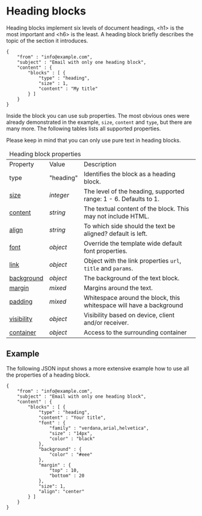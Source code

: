 # Heading blocks

Heading blocks implement six levels of document headings, &lt;h1&gt; is the most
important and &lt;h6&gt; is the least. A heading block briefly describes the topic
of the section it introduces.

    {
        "from" : "info@example.com",
        "subject" : "Email with only one heading block",
        "content" : {
            "blocks" : [ {
                "type" : "heading",
                "size" : 1,
                "content" : "My title"
            } ]
        }
    }

Inside the block you can use sub properties. The most obvious ones were
already demonstrated in the example, `size`, `content` and `type`, but there are
many more. The following tables lists all supported properties.

Please keep in mind that you can only use pure text in heading blocks.

<table class="info">
    <thead>
        <tr>
            <td colspan="3">Heading block properties</td>
        </tr>
    </thead>
    <tbody>
        <tr class="thead">
            <td>Property</td>
            <td>Value</td>
            <td>Description</td>
        </tr>
        <tr>
            <td>type</td>
            <td>"heading"</td>
            <td>Identifies the block as a heading block.</td>
        </tr>
        <tr>
            <td><a href="/support/json/property-link">size</a></td>
            <td><em>integer</em></td>
            <td>The level of the heading, supported range: 1 - 6. Defaults to 1.</td>
        </tr>
        <tr>
            <td><a href="/support/json/property-text-content">content</a></td>
            <td><em>string</em></td>
            <td>The textual content of the block. This may not include HTML.</td>
        </tr>
        <tr>
            <td><a href="/support/json/property-align">align</a></td>
            <td><em>string</em></td>
            <td>To which side should the text be aligned? default is left.</td>
        </tr>
        <tr>
            <td><a href="/support/json/property-font">font</a></td>
            <td><em>object</em></td>
            <td>Override the template wide default font properties.</td>
        </tr>
        <tr>
            <td><a href="/support/json/property-link">link</a></td>
            <td><em>object</em></td>
            <td>Object with the link properties <code>url</code>, <code>title</code> and   <code>params</code>.</td>
        </tr>
        <tr>
            <td><a href="/support/json/property-background">background</a></td>
            <td><em>object</em></td>
            <td>The background of the text block.</td>
        </tr>
        <tr>
            <td><a href="/support/json/property-margin">margin</a></td>
            <td><em>mixed</em></td>
            <td>Margins around the text.</td>
        </tr>
        <tr>
            <td><a href="/support/json/property-padding">padding</a></td>
            <td><em>mixed</em></td>
            <td>Whitespace around the block, this whitespace will have a background</td>
        </tr>
        <tr>
            <td><a href="/support/json/property-visibility">visibility</a></td>
            <td><em>object</em></td>
            <td>Visibility based on device, client and/or receiver.</td>
        </tr>
        <tr>
            <td><a href="/support/json/property-container">container</a></td>
            <td><em>object</em></td>
            <td>Access to the surrounding container</td>
        </tr>
    </tbody>
</table>

## Example

The following JSON input shows a more extensive example how to use all
the properties of a heading block.

    {
        "from" : "info@example.com",
        "subject" : "Email with only one heading block",
        "content" : {
            "blocks" : [ {
                "type" : "heading",
                "content" : "Your title",
                "font" : {
                    "family" : "verdana,arial,helvetica",
                    "size" : "14px",
                    "color" : "black"
                },
                "background" : {
                    "color" : "#eee"
                },
                "margin" : {
                    "top" : 10,
                    "bottom" : 20
                },
                "size": 1,
                "align": "center"
            } ]
        }
    }



